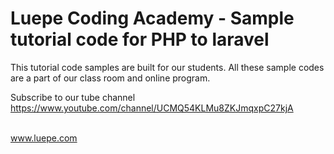 # Luepe Coding Academy - Sample tutorial code for PHP to laravel

This tutorial code samples are built for our students. All these sample codes are a part of our class room and online program.

Subscribe to our tube channel <a href="https://www.youtube.com/channel/UCMQ54KLMu8ZKJmqxpC27kjA">https://www.youtube.com/channel/UCMQ54KLMu8ZKJmqxpC27kjA</a>

<br>
<a href="https://www.luepe.com">www.luepe.com</a>
